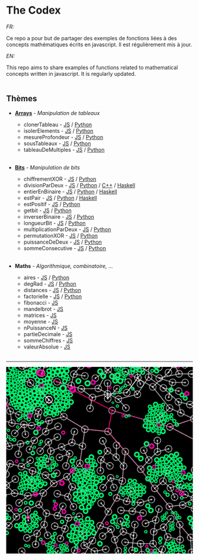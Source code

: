 # The Codex

_FR:_ 

Ce repo a pour but de partager des exemples de fonctions liées à des concepts mathématiques écrits en javascript.
Il est régulièrement mis à jour.

_EN:_

This repo aims to share examples of functions related to mathematical concepts written in javascript.
It is regularly updated.<br><br>

   ## Thèmes
  * **[Arrays](https://fr.wikipedia.org/wiki/Tableau_(structure_de_donn%C3%A9es))** - _Manipulation de tableaux_
  
    * clonerTableau - [JS](JavaScript/Arrays/clonerTableau.js) / [Python](Python/Arrays/clonerTableau.py)
    * isolerElements - [JS](JavaScript/Arrays/isolerElements.js) / [Python](Python/Arrays/isolerElements.py)
    * mesureProfondeur - [JS](JavaScript/Arrays/mesureProfondeur.js) / [Python](Python/Arrays/mesureProfondeur.py)
    * sousTableaux - [JS](JavaScript/Arrays/sousTableaux.js) / [Python](Python/Arrays/sousTableaux.py)
    * tableauDeMultiples - [JS](JavaScript/Arrays/tableauDeMultiples.js) / [Python](Python/Arrays/tableauDeMultiples.py)
    <br><br>

  * **[Bits](https://fr.wikipedia.org/wiki/Bit)** - _Manipulation de bits_

    * chiffrementXOR - [JS](JavaScript/Bits/chiffrementXOR.js) / [Python](Python/Bits/chiffrementXOR.py)
    * divisionParDeux - [JS](JavaScript/Bits/divisionParDeux.js) / [Python](Python/Bits/divisionParDeux.py) / [C++](CXX/Bits/divisionParDeux.cxx) / [Haskell](Haskell/Bits/divisionParDeux.hs)
    * entierEnBinaire - [JS](JavaScript/Bits/entierEnBinaire.js) / [Python](Python/Bits/entierEnBinaire.py) / [Haskell](Haskell/Bits/entierEnBinaire.hs)
    * estPair - [JS](JavaScript/Bits/estPair.js) / [Python](Python/Bits/estPair.py) / [Haskell](Haskell/Bits/estPair.hs)
    * estPositif - [JS](JavaScript/Bits/estPositif.js) / [Python](Python/Bits/estPositif.py)
    * getbit - [JS](JavaScript/Bits/getBit.js) / [Python](Python/Bits/getBit.py)
    * inverserBinaire - [JS](JavaScript/Bits/inverserBinaire.js) / [Python](Python/Bits/inverserBinaire.py)
    * longueurBit - [JS](JavaScript/Bits/longueurBit.js) / [Python](Python/Bits/longueurBit.py)
    * multiplicationParDeux - [JS](JavaScript/Bits/multiplicationParDeux.js) / [Python](Python/Bits/multiplicationParDeux.py)
    * permutationXOR - [JS](JavaScript/Bits/permutationXOR.js) / [Python](Python/Bits/permutationXOR.py)
    * puissanceDeDeux - [JS](JavaScript/Bits/puissanceDeDeux.js) / [Python](Python/Bits/puissanceDeDeux.py)
    * sommeConsecutive - [JS](JavaScript/Bits/sommeConsecutive.js) / [Python](Python/Bits/sommeConsecutive.py)
    <br><br>
    
  * **Maths** - _Algorithmique, combinatoire, ..._
  
    * aires - [JS](JavaScript/Maths/aires.js) / [Python](Python/Maths/aires.py)
    * degRad - [JS](JavaScript/Maths/degRad.js) / [Python](Python/Maths/degRad.py)
    * distances - [JS](JavaScript/Maths/distances.js) / [Python](Python/Maths/distances.py)
    * factorielle - [JS](JavaScript/Maths/factorielle.js) / [Python](Python/Maths/factorielle.py)
    * fibonacci - [JS](JavaScript/Maths/fibonacci.js)
    * mandelbrot - [JS](JavaScript/Maths/mandelbrot.js)
    * matrices - [JS](JavaScript/Maths/matrices.js)
    * moyenne - [JS](JavaScript/Maths/moyenne.js)
    * nPuissanceN - [JS](JavaScript/Maths/nPuissanceN.js)
    * partieDecimale - [JS](JavaScript/Maths/partieDecimale.js)
    * sommeChiffres - [JS](JavaScript/Maths/sommeChiffres.js)
    * valeurAbsolue - [JS](JavaScript/Maths/valeurAbsolue.js)
    <br><br>
  ---

<p align="center"><img src="./img/thumbnail.jpg" /></p>
